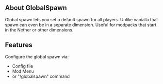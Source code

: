 ## About GlobalSpawn

Global spawn lets you set a default spawn for all players.
Unlike vanialla that spawn can even be in a separate dimension.
Useful for modpacks that start in the Nether or other dimensions. 

## Features

Configure the global spawn via:
- Config file
- Mod Menu
- or "/globalspawn" command